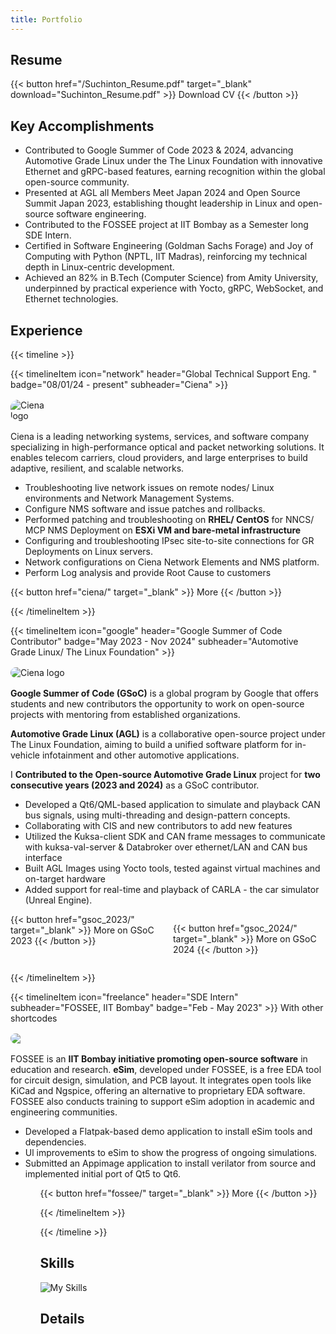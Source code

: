 ```yaml
---
title: Portfolio
---
```


## Resume
{{< button href="/Suchinton_Resume.pdf" target="_blank" download="Suchinton_Resume.pdf" >}}
Download CV
{{< /button >}}

## Key Accomplishments
- Contributed to Google Summer of Code 2023 & 2024, advancing Automotive Grade Linux under the The Linux Foundation with innovative Ethernet and gRPC-based features, earning recognition within the global open-source community.
- Presented at AGL all Members Meet Japan 2024 and Open Source Summit Japan 2023, establishing thought leadership in Linux and open-source software engineering.
- Contributed to the FOSSEE project at IIT Bombay as a Semester long SDE Intern.
- Certified in Software Engineering (Goldman Sachs Forage) and Joy of Computing with Python (NPTL, IIT Madras), reinforcing my technical depth in Linux-centric development.
- Achieved an 82% in B.Tech (Computer Science) from Amity University, underpinned by practical experience with Yocto, gRPC, WebSocket, and Ethernet technologies.

## Experience

{{< timeline >}}

{{< timelineItem icon="network" header="Global Technical Support Eng. " badge="08/01/24 - present" subheader="Ciena" >}}
  <img src="/images/resume_images/ciena.jpg" alt="Ciena logo" style="max-width: 80px; height: auto; display: block; margin: 1rem 0; border-radius: 12px;" />
  
  Ciena is a leading networking systems, services, and software company specializing in high-performance optical and packet networking solutions. It enables telecom carriers, cloud providers, and large enterprises to build adaptive, resilient, and scalable networks.

  <ul>
    <li>Troubleshooting live network issues on remote nodes/ Linux environments and Network Management Systems.</li>
    <li>Configure NMS software and issue patches and rollbacks.</li>
    <li>Performed patching and troubleshooting on <strong>RHEL/ CentOS</strong> for NNCS/ MCP NMS Deployment on <strong>ESXi VM and bare-metal infrastructure</strong></li>
    <li>Configuring and troubleshooting IPsec site-to-site connections for GR Deployments on Linux servers. </li>
    <li>Network configurations on Ciena Network Elements and NMS platform. </li>
    <li>Perform Log analysis and provide Root Cause to customers </li>
  </ul>

  {{< button href="ciena/" target="_blank" >}}
  More
  {{< /button >}}



{{< /timelineItem >}}


{{< timelineItem icon="google" header="Google Summer of Code Contributor" badge="May 2023 - Nov 2024" subheader="Automotive Grade Linux/ The Linux Foundation" >}}

<img src="/images/resume_images/GOSC24.png" alt="Ciena logo" style="max-width: 180px; height: auto; display: block; margin: 1rem 0; border-radius: 12px;" />

<strong>Google Summer of Code (GSoC)</strong> is a global program by Google that offers students and new contributors the opportunity to work on open-source projects with mentoring from established organizations.

<strong>Automotive Grade Linux (AGL)</strong> is a collaborative open-source project under The Linux Foundation, aiming to build a unified software platform for in-vehicle infotainment and other automotive applications.

I <strong>Contributed to the Open-source Automotive Grade Linux</strong> project for <strong>two consecutive years (2023 and 2024)</strong> as a GSoC contributor. 
<ul>
  <li>Developed a Qt6/QML-based application to simulate and playback CAN bus signals, using multi-threading and design-pattern concepts.</li>
  <li>Collaborating with CIS and new contributors to add new features</li>
  <li>Utilized the Kuksa-client SDK and CAN frame messages to communicate with kuksa-val-server & Databroker over ethernet/LAN and CAN bus interface</li>
  <li>Built AGL Images using Yocto tools, tested against virtual machines and on-target hardware</li>
  <li>Added support for real-time and playback of CARLA - the car simulator (Unreal Engine).</li>
</ul>

<div style="display: flex; gap: 1rem;">
  {{< button href="gsoc_2023/" target="_blank" >}}
  More on GSoC 2023
  {{< /button >}}

  {{< button href="gsoc_2024/" target="_blank" >}}
  More on GSoC 2024
  {{< /button >}}
</div>

{{< /timelineItem >}}

{{< timelineItem icon="freelance" header="SDE Intern" subheader="FOSSEE, IIT Bombay" badge="Feb - May 2023" >}}
With other shortcodes

<img src="/images/resume_images/FOSSEE.png" style="max-width: 100px; height: auto; display: block; margin: 1rem 0; border-radius: 12px;" />

FOSSEE is an <strong>IIT Bombay initiative promoting open-source software</strong> in education and research.
<strong>eSim</strong>, developed under FOSSEE, is a free EDA tool for circuit design, simulation, and PCB layout.
It integrates open tools like KiCad and Ngspice, offering an alternative to proprietary EDA software.
FOSSEE also conducts training to support eSim adoption in academic and engineering communities.
<ul>
  <li>Developed a Flatpak-based demo application to install eSim tools and dependencies.</li>
  <li>Ul improvements to eSim to show the progress of ongoing simulations.</li>
  <li>Submitted an Appimage application to install verilator from source and implemented initial port of Qt5 to Qt6.</li>
<ul>


{{< button href="fossee/" target="_blank" >}} More {{< /button >}}

{{< /timelineItem >}}


{{< /timeline >}}

## Skills

![My Skills](https://skillicons.dev/icons?i=cpp,c,py,rust,dart,go,bash,html,css,docker,django,postman,kafka,elasticsearch,grafana,firebase,flutter,cmake,gtk,qt,cassandra,arch,linux,neovim,aws,gcp,bitbucket,git,github,raspberrypi,redhat,vscode)


## Details